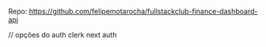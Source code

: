Repo: https://github.com/felipemotarocha/fullstackclub-finance-dashboard-api

// opções do auth
clerk
next auth
